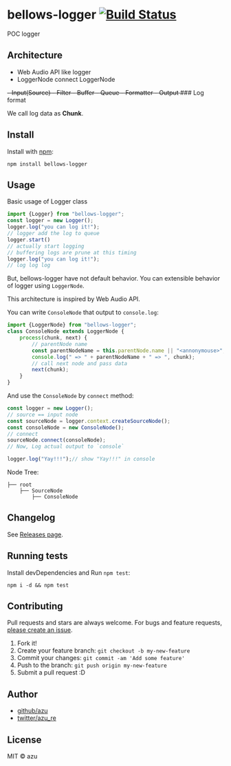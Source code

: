 # bellows-logger [![Build Status](https://travis-ci.org/azu/bellows-logger.svg?branch=master)](https://travis-ci.org/azu/bellows-logger)

POC logger 

## Architecture

- Web Audio API like logger
- LoggerNode connect LoggerNode

<del>
- Input(Source)
- Filter
- Buffer
- Queue
- Formatter
- Output
</del>
### Log format

We call log data as **Chunk**.

## Install

Install with [npm](https://www.npmjs.com/):

    npm install bellows-logger

## Usage

Basic usage of Logger class

```js
import {Logger} from "bellows-logger";
const logger = new Logger();
logger.log("you can log it!");
// logger add the log to queue
logger.start()
// actually start logging
// buffering logs are prune at this timing
logger.log("you can log it!");
// log log log
```

But, bellows-logger have not default behavior.
You can extensible behavior of logger using `LoggerNode`.

This architecture is inspired by Web Audio API.

You can write `ConsoleNode` that output to `console.log`:

```js
import {LoggerNode} from "bellows-logger";
class ConsoleNode extends LoggerNode {
    process(chunk, next) {
        // parentNode name
        const parentNodeName = this.parentNode.name || "<annonymouse>";
        console.log(" => " + parentNodeName + " => ", chunk);
        // call next node and pass data
        next(chunk);
    }
}
```

And use the `ConsoleNode` by `connect` method:

```js
const logger = new Logger();
// source == input node
const sourceNode = logger.context.createSourceNode();
const consoleNode = new ConsoleNode();
// connect
sourceNode.connect(consoleNode);
// Now, Log actual output to `console`

logger.log("Yay!!!");// show "Yay!!!" in console
```

Node Tree:

```
├── root
	├── SourceNode
		├── ConsoleNode
```

## Changelog

See [Releases page](https://github.com/azu/bellows-logger/releases).

## Running tests

Install devDependencies and Run `npm test`:

    npm i -d && npm test

## Contributing

Pull requests and stars are always welcome.
For bugs and feature requests, [please create an issue](https://github.com/azu/bellows-logger/issues).

1. Fork it!
2. Create your feature branch: `git checkout -b my-new-feature`
3. Commit your changes: `git commit -am 'Add some feature'`
4. Push to the branch: `git push origin my-new-feature`
5. Submit a pull request :D

## Author

- [github/azu](https://github.com/azu)
- [twitter/azu_re](http://twitter.com/azu_re)

## License

MIT © azu
